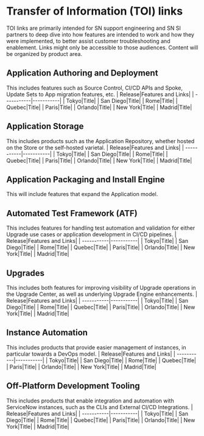 # Transfer of Information (TOI) links
TOI links are primarily intended for SN support engineering and SN SI partners to deep dive into how features are intended to work and how they were implemented, to better assist customer troubleshooting and enablement. 
Links might only be accessible to those audiences. 
Content will be organized by product area. 

## Application Authoring and Deployment
This includes features such as Source Control, CI/CD APIs and Spoke, Update Sets to App migration features, etc.
| Release|Features and Links|
| -----------|-----------|
| Tokyo|Title|
| San Diego|Title|
| Rome|Title|
| Quebec|Title|
| Paris|Title|
| Orlando|Title|
| New York|Title|
| Madrid|Title|

## Application Storage
This includes products such as the Application Repository, whether hosted on the Store or the self-hosted varietal. 
| Release|Features and Links|
| -----------|-----------|
| Tokyo|Title|
| San Diego|Title|
| Rome|Title|
| Quebec|Title|
| Paris|Title|
| Orlando|Title|
| New York|Title|
| Madrid|Title|

## Application Packaging and Install Engine
This will include features that expand the Application model.

## Automated Test Framework (ATF)
This includes features for handling test automation and validation for either Upgrade use cases or application development in CI/CD pipelines.
| Release|Features and Links|
| -----------|-----------|
| Tokyo|Title|
| San Diego|Title|
| Rome|Title|
| Quebec|Title|
| Paris|Title|
| Orlando|Title|
| New York|Title|
| Madrid|Title|

## Upgrades
This includes both features for improving visibility of Upgrade operations in the Upgrade Center, as well as underlying Upgrade Engine enhancements. 
| Release|Features and Links|
| -----------|-----------|
| Tokyo|Title|
| San Diego|Title|
| Rome|Title|
| Quebec|Title|
| Paris|Title|
| Orlando|Title|
| New York|Title|
| Madrid|Title|

## Instance Automation
This includes products that provide easier management of instances, in particular towards a DevOps model. 
| Release|Features and Links|
| -----------|-----------|
| Tokyo|Title|
| San Diego|Title|
| Rome|Title|
| Quebec|Title|
| Paris|Title|
| Orlando|Title|
| New York|Title|
| Madrid|Title|

## Off-Platform Development Tooling
This includes products that enable integration and automation with ServiceNow instances, such as the CLIs and External CI/CD Integrations. 
| Release|Features and Links|
| -----------|-----------|
| Tokyo|Title|
| San Diego|Title|
| Rome|Title|
| Quebec|Title|
| Paris|Title|
| Orlando|Title|
| New York|Title|
| Madrid|Title|
